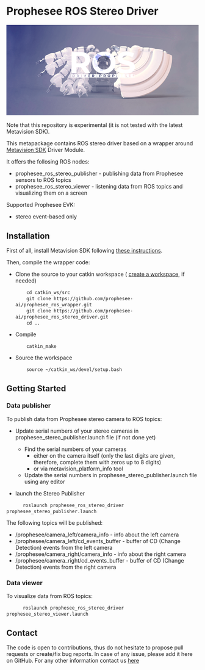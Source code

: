 # Prophesee ROS Stereo Driver

![Event-based vision by Prophesee](event-based_vision_PROPHESEE.png)

Note that this repository is experimental (it is not tested with the latest Metavision SDK).

This metapackage contains ROS stereo driver based on a wrapper around [Metavision SDK](https://docs.prophesee.ai/) Driver Module.

It offers the follosing ROS nodes:
  * prophesee_ros_stereo_publisher - publishing data from Prophesee sensors to ROS topics
  * prophesee_ros_stereo_viewer - listening data from ROS topics and visualizing them on a screen

Supported Prophesee EVK:
  * stereo event-based only
  

## Installation

First of all, install Metavision SDK following [these instructions](https://docs.prophesee.ai/getting_started/installation/linux.html).

Then, compile the wrapper code:

  * Clone the source to your catkin workspace ( [create a workspace](http://wiki.ros.org/catkin/Tutorials/create_a_workspace), if needed)

    ```
        cd catkin_ws/src
        git clone https://github.com/prophesee-ai/prophesee_ros_wrapper.git
        git clone https://github.com/prophesee-ai/prophesee_ros_stereo_driver.git
        cd ..
    ```

  * Compile

    ```
        catkin_make
    ```

  * Source the workspace

    ```
        source ~/catkin_ws/devel/setup.bash
    ```
  
  

## Getting Started
  
### Data publisher

To publish data from Prophesee stereo camera to ROS topics:

  * Update serial numbers of your stereo cameras in prophesee_stereo_publisher.launch file (if not done yet)
    * Find the serial numbers of your cameras
      * either on the camera itself (only the last digits are given, therefore, complete them with zeros up to 8 digits)
      * or via metavision_platform_info tool
    * Update the serial numbers in prophesee_stereo_publisher.launch file using any editor

  * launch the Stereo Publisher

  ```
        roslaunch prophesee_ros_stereo_driver prophesee_stereo_publisher.launch
  ```

The following topics will be published:
  * /prophesee/camera_left/camera_info - info about the left camera
  * /prophesee/camera_left/cd_events_buffer - buffer of CD (Change Detection) events from the left camera
  * /prophesee/camera_right/camera_info - info about the right camera
  * /prophesee/camera_right/cd_events_buffer - buffer of CD (Change Detection) events from the right camera


### Data viewer

To visualize data from ROS topics:

  ```
        roslaunch prophesee_ros_stereo_driver prophesee_stereo_viewer.launch
  ```

## Contact
The code is open to contributions, thus do not hesitate to propose pull requests or create/fix bug reports.
In case of any issue, please add it here on GitHub. 
For any other information contact us [here](https://www.prophesee.ai/contact-us/) 

